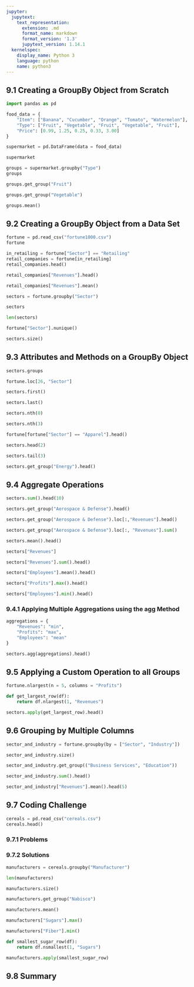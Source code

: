 ```yaml
---
jupyter:
  jupytext:
    text_representation:
      extension: .md
      format_name: markdown
      format_version: '1.3'
      jupytext_version: 1.14.1
  kernelspec:
    display_name: Python 3
    language: python
    name: python3
---
```


## 9.1 Creating a GroupBy Object from Scratch

```python
import pandas as pd
```

```python
food_data = {
    "Item": ["Banana", "Cucumber", "Orange", "Tomato", "Watermelon"],
    "Type": ["Fruit", "Vegetable", "Fruit", "Vegetable", "Fruit"],
    "Price": [0.99, 1.25, 0.25, 0.33, 3.00]
}

supermarket = pd.DataFrame(data = food_data)

supermarket
```

```python
groups = supermarket.groupby("Type")
groups
```

```python
groups.get_group("Fruit")
```

```python
groups.get_group("Vegetable")
```

```python
groups.mean()
```

## 9.2 Creating a GroupBy Object from a Data Set

```python
fortune = pd.read_csv("fortune1000.csv")
fortune
```

```python
in_retailing = fortune["Sector"] == "Retailing"
retail_companies = fortune[in_retailing]
retail_companies.head()
```

```python
retail_companies["Revenues"].head()
```

```python
retail_companies["Revenues"].mean()
```

```python
sectors = fortune.groupby("Sector")
```

```python
sectors
```

```python
len(sectors)
```

```python
fortune["Sector"].nunique()
```

```python
sectors.size()
```

## 9.3 Attributes and Methods on a GroupBy Object

```python
sectors.groups
```

```python
fortune.loc[26, "Sector"]
```

```python
sectors.first()
```

```python
sectors.last()
```

```python
sectors.nth(0)
```

```python
sectors.nth(3)
```

```python
fortune[fortune["Sector"] == "Apparel"].head()
```

```python
sectors.head(2)
```

```python
sectors.tail(3)
```

```python
sectors.get_group("Energy").head()
```

## 9.4 Aggregate Operations

```python
sectors.sum().head(10)
```

```python
sectors.get_group("Aerospace & Defense").head()
```

```python
sectors.get_group("Aerospace & Defense").loc[:,"Revenues"].head()
```

```python
sectors.get_group("Aerospace & Defense").loc[:, "Revenues"].sum()
```

```python
sectors.mean().head()
```

```python
sectors["Revenues"]
```

```python
sectors["Revenues"].sum().head()
```

```python
sectors["Employees"].mean().head()
```

```python
sectors["Profits"].max().head()
```

```python
sectors["Employees"].min().head()
```

### 9.4.1 Applying Multiple Aggregations using the agg Method

```python
aggregations = {
    "Revenues": "min",
    "Profits": "max",
    "Employees": "mean"
}

sectors.agg(aggregations).head()
```

## 9.5 Applying a Custom Operation to all Groups

```python
fortune.nlargest(n = 5, columns = "Profits")
```

```python
def get_largest_row(df):
    return df.nlargest(1, "Revenues")
```

```python
sectors.apply(get_largest_row).head()
```

## 9.6 Grouping by Multiple Columns

```python
sector_and_industry = fortune.groupby(by = ["Sector", "Industry"])
```

```python
sector_and_industry.size()
```

```python
sector_and_industry.get_group(("Business Services", "Education"))
```

```python
sector_and_industry.sum().head()
```

```python
sector_and_industry["Revenues"].mean().head(5)
```

## 9.7 Coding Challenge

```python
cereals = pd.read_csv("cereals.csv")
cereals.head()
```

### 9.7.1 Problems


### 9.7.2 Solutions

```python
manufacturers = cereals.groupby("Manufacturer")
```

```python
len(manufacturers)
```

```python
manufacturers.size()
```

```python
manufacturers.get_group("Nabisco")
```

```python
manufacturers.mean()
```

```python
manufacturers["Sugars"].max()
```

```python
manufacturers["Fiber"].min()
```

```python
def smallest_sugar_row(df):
    return df.nsmallest(1, "Sugars")
```

```python
manufacturers.apply(smallest_sugar_row)
```

## 9.8 Summary

```python

```
